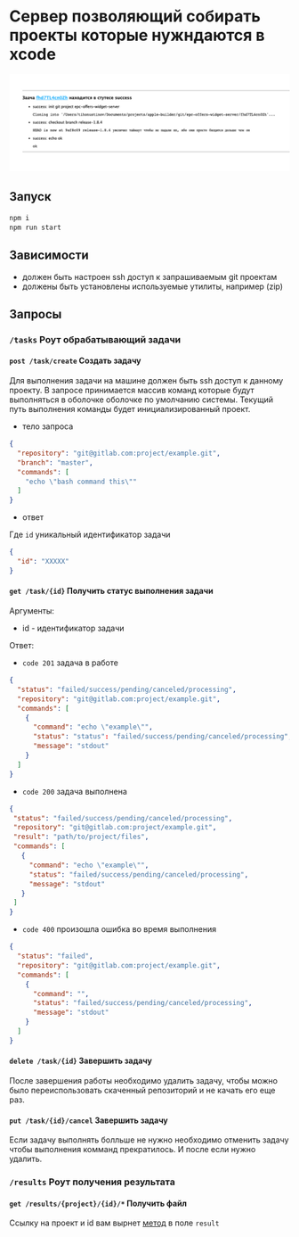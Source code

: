 # Сервер позволяющий собирать проекты которые нужндаются в xcode

![example](gitfiles/example.jpg)



## Запуск

```bash
npm i
npm run start
```



## Зависимости 

- должен быть настроен ssh доступ к запрашиваемым git проектам
- должены быть установлены используемые утилиты, например (zip)

## Запросы

### `/tasks` Роут обрабатывающий задачи

#### `post /task/create` Создать задачу 

Для выполнения задачи на машине должен быть ssh доступ к данному проекту. 
В запросе принимается массив команд которые будут выполняться в оболочке оболочке по умолчанию системы. Текущий путь выполнения команды будет инициализированный проект. 

 - тело запроса 

```json
{
  "repository": "git@gitlab.com:project/example.git",
  "branch": "master",
  "commands": [
    "echo \"bash command this\""
  ]
}
```

 - ответ

Где `id` уникальный идентификатор задачи

```json
{
  "id": "XXXXX"
}
```



#### `get /task/{id}`  Получить статус выполнения задачи 

Аргументы: 
 - id - идентификатор задачи

Ответ: 
 - `code 201` задача в работе

```json
{
  "status": "failed/success/pending/canceled/processing",
  "repository": "git@gitlab.com:project/example.git",
  "commands": [
    {
      "command": "echo \"example\"",
      "status": "status": "failed/success/pending/canceled/processing",
      "message": "stdout"
    }
  ]
}
```

 - `code 200` задача выполнена

 ```json
{
  "status": "failed/success/pending/canceled/processing",
  "repository": "git@gitlab.com:project/example.git",
  "result": "path/to/project/files",
  "commands": [
    {
      "command": "echo \"example\"",
      "status": "failed/success/pending/canceled/processing",
      "message": "stdout"
    }
  ]
}
 ```

 - `code 400` произошла ошибка во время выполнения

```json
{
  "status": "failed",
  "repository": "git@gitlab.com:project/example.git",
  "commands": [
    {
      "command": "",
      "status": "failed/success/pending/canceled/processing",
      "message": "stdout"
    }
  ]
}
```

#### `delete /task/{id}` Завершить задачу

После завершения работы необходимо удалить задачу, чтобы можно было переиспользовать скаченный репозиторий и не качать его еще раз.

#### `put /task/{id}/cancel` Завершить задачу

Если задачу выполнять болльше не нужно необходимо отменить задачу чтобы выполнения комманд прекратилось. И после если нужно удалить.

### `/results` Роут получения результата 

#### `get /results/{project}/{id}/*` Получить файл

Ссылку на проект и id вам вырнет [метод](#get-taskid-получить-статус-выполнения-задачи) в поле `result`

 


